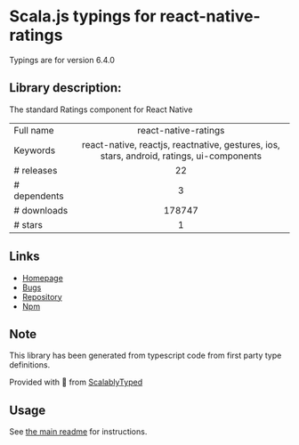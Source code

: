 
# Scala.js typings for react-native-ratings

Typings are for version 6.4.0

## Library description:
The standard Ratings component for React Native

|                    |                 |
| ------------------ | :-------------: |
| Full name          | react-native-ratings |
| Keywords           | react-native, reactjs, reactnative, gestures, ios, stars, android, ratings, ui-components |
| # releases         | 22 |
| # dependents       | 3 |
| # downloads        | 178747 |
| # stars            | 1 |

## Links
- [Homepage](https://github.com/Monte9/react-native-ratings#readme)
- [Bugs](https://github.com/Monte9/react-native-ratings/issues)
- [Repository](https://github.com/Monte9/react-native-ratings)
- [Npm](https://www.npmjs.com/package/react-native-ratings)
    


## Note
This library has been generated from typescript code from first party type definitions.

Provided with :purple_heart: from [ScalablyTyped](https://github.com/oyvindberg/ScalablyTyped)

## Usage
See [the main readme](../../readme.md) for instructions.



